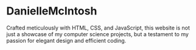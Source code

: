 # DanielleMcIntosh
Crafted meticulously with HTML, CSS, and JavaScript, this website is not just a showcase of my computer science projects, but a testament to my passion for elegant design and efficient coding.

